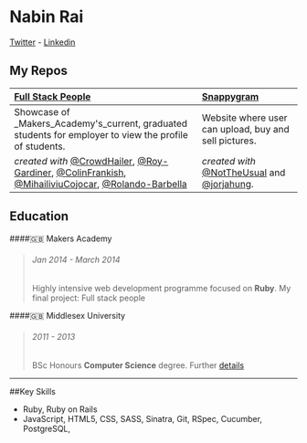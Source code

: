 Nabin Rai
===

[Twitter] - [Linkedin]

My Repos 
---

| [Full Stack People]	  |[Snappygram]		 |
|:------------------------|:---------------------|
|Showcase of _Makers_Academy's_current, graduated students for employer to view the profile of students.|Website where user can upload, buy and sell pictures.|
|_created with_ [@CrowdHailer], [@Roy-Gardiner], [@ColinFrankish], [@MihailiviuCojocar], [@Rolando-Barbella]|_created with_ [@NotTheUsual] and [@jorjahung].|


Education
---

####:gb: Makers Academy
>###### Jan 2014 - March 2014
>Highly intensive web development programme focused on **Ruby**. 
>My final project: Full stack people

####:gb: Middlesex University
>###### 2011 - 2013
>BSc Honours **Computer Science** degree. Further [details]

-------------
##Key Skills

* Ruby, Ruby on Rails
* JavaScript, HTML5, CSS, SASS, Sinatra, Git, RSpec, Cucumber, PostgreSQL,

		

[Twitter]: https://twitter.com/nabinrai369
[Linkedin]: http://www.linkedin.com/profile/view?id=235773751&trk=nav_responsive_tab_profile
[details]: http://www.mdx.ac.uk/courses/undergraduate/computing_it/computer_science_bsc.aspx
[Full Stack People]: https://github.com/nabin369/Final-Project 
[Snappygram]: https://github.com/nabin369/Snappygram 
[@CrowdHailer]: https://github.com/CrowdHailer
[@Roy-Gardiner]: https://github.com/Roy-Gardiner
[@ColinFrankish]: https://github.com/ColinFrankish
[@MihaiLiviuCojocar]: https://github.com/MihaiLiviuCojocar
[@Rolando-Barbella]: https://github.com/Rolando-Barbella
[@NotTheUsual]: https://github.com/NotTheUsual
[@jorjahung]: https://github.com/jorjahung
